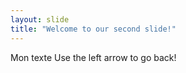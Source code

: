 ```yaml
---
layout: slide
title: "Welcome to our second slide!"
---
```

Mon texte
Use the left arrow to go back!
